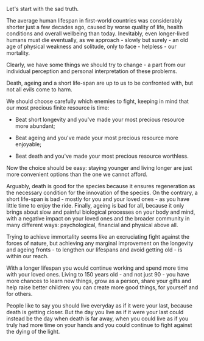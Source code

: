Let's start with the sad truth.

The average human lifespan in first-world countries was considerably shorter just a few decades ago, caused by worse quality of life, health conditions and overall wellbeing than today.
Inevitably, even longer-lived humans must die eventually, as we approach - slowly but surely - an old age of physical weakness and solitude, only to face - helpless - our mortality.

Clearly, we have some things we should try to change - a part from our individual perception and personal interpretation of these problems.

Death, ageing and a short life-span are up to us to be confronted with, but not all evils come to harm.

We should choose carefully which enemies to fight, keeping in mind that our most precious finite resource is time:

- Beat short longevity and you've made your most precious resource more abundant;

- Beat ageing and you've made your most precious resource more enjoyable;

- Beat death and you've made your most precious resource worthless.

Now the choice should be easy: staying younger and living longer are just more convenient options than the one we cannot afford.

Arguably, death is good for the species because it ensures regeneration as the necessary condition for the innovation of the species.
On the contrary, a short life-span is bad - mostly for you and your loved ones - as you have little time to enjoy the ride.
Finally, ageing is bad for all, because it only brings about slow and painful biological processes on your body and mind, with a negative impact on your loved ones and the broader community in many different ways: psychological, financial and physical above all.

Trying to achieve immortality seems like an excruciating fight against the forces of nature, but achieving any marginal improvement on the longevity and ageing fronts - to lengthen our lifespans and avoid getting old - is within our reach.

With a longer lifespan you would continue working and spend more time with your loved ones.
Living to 150 years old - and not just 90 - you have more chances to learn new things, grow as a person, share your gifts and help raise better children: you can create more good things, for yourself and for others.

People like to say you should live everyday as if it were your last, because death is getting closer.
But the day you live as if it were your last could instead be the day when death is far away, when you could live as if you truly had more time on your hands and you could continue to fight against the dying of the light.
